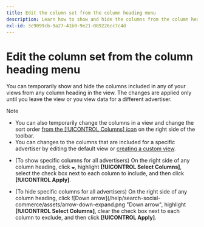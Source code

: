 ```yaml
---
title: Edit the column set from the column heading menu
description: Learn how to show and hide the columns from the column heading.
exl-id: 3c9099cb-9a27-41b0-9e21-089226cc7c4d
---
```

# Edit the column set from the column heading menu

You can temporarily show and hide the columns included in any of your views from any column heading in the view. The changes are applied only until you leave the view or you view data for a different advertiser.

>[!NOTE]
>
>* You can also temporarily change the columns in a view and change the sort order [from the [!UICONTROL Columns] icon](/help/search-social-commerce/common-tasks/data-views/ad-hoc-settings/column-set-edit-sort-icon.md) on the right side of the toolbar.
>* You can changes to the columns that are included for a specific advertiser by editing the default view or [creating a custom view](/help/search-social-commerce/common-tasks/data-views/custom-default-views-manage.md#create-custom-view).

* (To show specific columns for all advertisers) On the right side of any column heading, click ![Down arrow](/help/search-social-commerce/assets/arrow-down-expand.png "Down arrow"), highlight **[!UICONTROL Select Columns]**, select the check box next to each column to include, and then click **[!UICONTROL Apply]**.

* (To hide specific columns for all advertisers) On the right side of any column heading, click ![Down arrow](/help/search-social-commerce/assets/arrow-down-expand.png "Down arrow", highlight **[!UICONTROL Select Columns]**, clear the check box next to each column to exclude, and then click **[!UICONTROL Apply]**.
